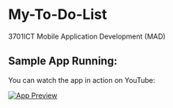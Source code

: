 # My-To-Do-List
3701ICT Mobile Application Development (MAD)

## Sample App Running:
You can watch the app in action on YouTube:

[![App Preview](https://img.youtube.com/vi/Uo19hLXtgII/0.jpg)](https://youtu.be/Uo19hLXtgII?si=wSj0OEL_LvBfN7fb)
